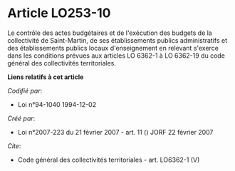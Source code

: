 # Article LO253-10

Le contrôle des actes budgétaires et de l'exécution des budgets de la collectivité de Saint-Martin, de ses établissements
publics administratifs et des établissements publics locaux d'enseignement en relevant s'exerce dans les conditions prévues
aux articles LO 6362-1 à LO 6362-19 du code général des collectivités territoriales.

**Liens relatifs à cet article**

_Codifié par_:

  - Loi n°94-1040 1994-12-02

_Créé par_:

  - Loi n°2007-223 du 21 février 2007 - art. 11 () JORF 22 février 2007

_Cite_:

  - Code général des collectivités territoriales - art. LO6362-1 (V)
